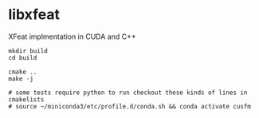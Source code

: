 # libxfeat
XFeat implmentation in CUDA and C++

```
mkdir build 
cd build

cmake ..
make -j

# some tests require python to run checkout these kinds of lines in cmakelists
# source ~/miniconda3/etc/profile.d/conda.sh && conda activate cusfm

```